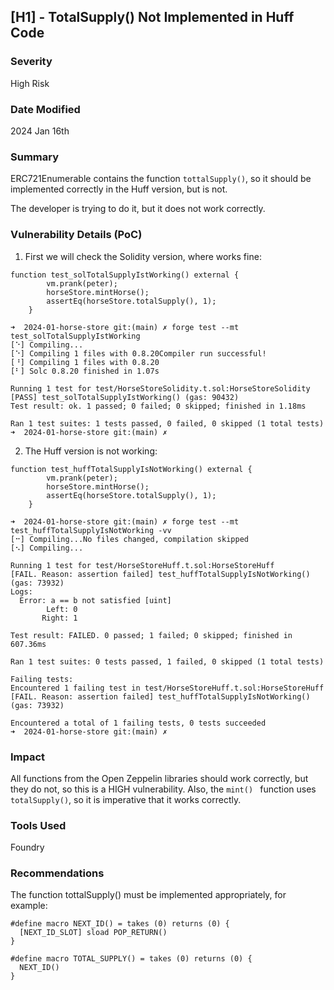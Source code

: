 ## [H1] - TotalSupply() Not Implemented in Huff Code

### Severity

High Risk

### Date Modified

2024 Jan 16th

### Summary

ERC721Enumerable contains the function `tottalSupply()`, so it should be implemented correctly in the Huff version, but is not.

The developer is trying to do it, but it does not work correctly.

### Vulnerability Details (PoC)

1. First we will check the Solidity version, where works fine:

```
function test_solTotalSupplyIstWorking() external {
        vm.prank(peter);
        horseStore.mintHorse();
        assertEq(horseStore.totalSupply(), 1);
    }
```

```
➜  2024-01-horse-store git:(main) ✗ forge test --mt test_solTotalSupplyIstWorking
[⠑] Compiling...
[⠑] Compiling 1 files with 0.8.20Compiler run successful!
[⠘] Compiling 1 files with 0.8.20
[⠃] Solc 0.8.20 finished in 1.07s

Running 1 test for test/HorseStoreSolidity.t.sol:HorseStoreSolidity
[PASS] test_solTotalSupplyIstWorking() (gas: 90432)
Test result: ok. 1 passed; 0 failed; 0 skipped; finished in 1.18ms

Ran 1 test suites: 1 tests passed, 0 failed, 0 skipped (1 total tests)
➜  2024-01-horse-store git:(main) ✗
```

2. The Huff version is not working:

```
function test_huffTotalSupplyIsNotWorking() external {
        vm.prank(peter);
        horseStore.mintHorse();
        assertEq(horseStore.totalSupply(), 1);
    }
```

```
➜  2024-01-horse-store git:(main) ✗ forge test --mt test_huffTotalSupplyIsNotWorking -vv
[⠒] Compiling...No files changed, compilation skipped
[⠢] Compiling...

Running 1 test for test/HorseStoreHuff.t.sol:HorseStoreHuff
[FAIL. Reason: assertion failed] test_huffTotalSupplyIsNotWorking() (gas: 73932)
Logs:
  Error: a == b not satisfied [uint]
        Left: 0
       Right: 1

Test result: FAILED. 0 passed; 1 failed; 0 skipped; finished in 607.36ms

Ran 1 test suites: 0 tests passed, 1 failed, 0 skipped (1 total tests)

Failing tests:
Encountered 1 failing test in test/HorseStoreHuff.t.sol:HorseStoreHuff
[FAIL. Reason: assertion failed] test_huffTotalSupplyIsNotWorking() (gas: 73932)

Encountered a total of 1 failing tests, 0 tests succeeded
➜  2024-01-horse-store git:(main) ✗
```

### Impact

All functions from the Open Zeppelin libraries should work correctly, but they do not, so this is a HIGH vulnerability. Also, the `mint() ` function uses `totalSupply()`, so it is imperative that it works correctly.

### Tools Used

Foundry

### Recommendations

The function tottalSupply() must be implemented appropriately, for example:

```
#define macro NEXT_ID() = takes (0) returns (0) {
  [NEXT_ID_SLOT] sload POP_RETURN()
}

#define macro TOTAL_SUPPLY() = takes (0) returns (0) {
  NEXT_ID()
}

```
